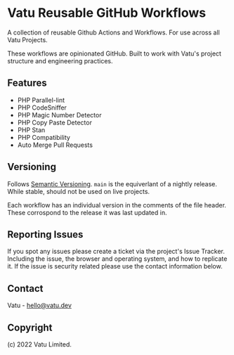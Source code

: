 # Vatu Reusable GitHub Workflows

A collection of reusable Github Actions and Workflows. For use across
all Vatu Projects.

These workflows are opinionated GitHub. Built to work with Vatu's project
structure and engineering practices.

## Features

- PHP Parallel-lint
- PHP CodeSniffer
- PHP Magic Number Detector
- PHP Copy Paste Detector
- PHP Stan
- PHP Compatibility
- Auto Merge Pull Requests

## Versioning

Follows [Semantic Versioning](https://semver.org/). `main` is the equiverlant
of a nightly release. While stable, should not be used on live projects.

Each workflow has an individual version in the comments of the file header.
These corrospond to the release it was last updated in.

## Reporting Issues

If you spot any issues please create a ticket via the project's Issue Tracker.
Including the issue, the browser and operating system, and how to replicate it.
If the issue is security related please use the contact information below.

## Contact

Vatu - [hello@vatu.dev](hello@vatu.dev)

## Copyright

(c) 2022 Vatu Limited.
